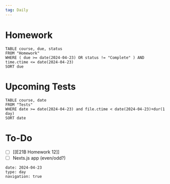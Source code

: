 ```yaml
---
tag: Daily
---
```

# Homework
```dataview
TABLE course, due, status
FROM "Homework" 
WHERE ( due >= date(2024-04-23) OR status != "Complete" ) AND time.ctime <= date(2024-04-23)
SORT due
```
# Upcoming Tests
```dataview
TABLE course, date
FROM "Tests" 
WHERE date >= date(2024-04-23) and file.ctime < date(2024-04-23)+dur(1 day)
SORT date
```
# To-Do
- [ ] [[E21B Homework 12]]
- [ ] Nexts.js app (even/odd?)

```gEvent
date: 2024-04-23
type: day
navigation: true
```